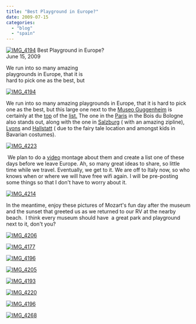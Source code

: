 ```yaml
---
title: "Best Playground in Europe?"
date: 2009-07-15
categories: 
  - "blog"
  - "spain"
---
```


 [![IMG_4194](https://pub-ac94b3f306b24c0dba4238943c97f2e1.r2.dev/6a00e5502a9507883301157207a904970b.jpg)](https://pub-ac94b3f306b24c0dba4238943c97f2e1.r2.dev/6a00e5502a9507883301157207a904970b.jpg) Best Playground in Europe?  
June 15, 2009

We run into so many amazing  
playgrounds in Europe, that it is  
hard to pick one as the best, but

<!--more-->

[![IMG_4194](https://pub-ac94b3f306b24c0dba4238943c97f2e1.r2.dev/6a00e5502a9507883301157112fed3970c.jpg)](https://pub-ac94b3f306b24c0dba4238943c97f2e1.r2.dev/6a00e5502a9507883301157112fed3970c.jpg)

We run into so many amazing playgrounds in Europe, that it is hard to pick one as the best, but this large one next to the [Museo Guggenheim](http://en.wikipedia.org/wiki/Guggenheim_Museum_Bilbao) is certainly at the [top](http://www.youtube.com/watch?v=PlUGZt9w0GA&feature=channel) of the [list.](http://soultravelers3new.local/2009/06/wow-guggenheim-bilbao-.html) The one in the [Paris](http://soultravelers3new.local/2006/09/mozarts-6th-at.html) in the Bois du Bologne also stands out, along with the one in [Salzburg](http://soultravelers3new.local/2007/10/sassy-salzburg.html) ( with an amazing zipline), [Lyons](http://soultravelers3new.local/2006/10/lyons.html) and [Hallstatt](http://soultravelers3new.local/2007/10/heavenly-hallst.html) ( due to the fairy tale location and amongst kids in Bavarian costumes).

[![IMG_4223](https://pub-ac94b3f306b24c0dba4238943c97f2e1.r2.dev/6a00e5502a9507883301157112ffef970c.jpg)](https://pub-ac94b3f306b24c0dba4238943c97f2e1.r2.dev/6a00e5502a9507883301157112ffef970c.jpg)

 We plan to do a [video](http://www.youtube.com/user/soultravelers3) montage about them and create a list one of these days before we leave Europe. Ah, so many great ideas to share, so little time while we travel. Eventually, we get to it. We are off to Italy now, so who knows when or where we will have free wifi again. I will be pre-posting some things so that I don't have to worry about it.

 [![IMG_4214](https://pub-ac94b3f306b24c0dba4238943c97f2e1.r2.dev/6a00e5502a9507883301157207ac08970b.jpg)](http://soultravelers3new.local/wp-content/uploads/wp-content/uploads/2025/09/6a00e5502a9507883301157207ac08970b.jpg) 

In the meantime, enjoy these pictures of Mozart's fun day after the museum and the sunset that greeted us as we returned to our RV at the nearby beach.  I think every museum should have  a great park and playground next to it, don't you? 

[![IMG_4206](https://pub-ac94b3f306b24c0dba4238943c97f2e1.r2.dev/6a00e5502a9507883301157113028d970c.jpg)](https://pub-ac94b3f306b24c0dba4238943c97f2e1.r2.dev/6a00e5502a9507883301157113028d970c.jpg) 

[![IMG_4177](https://pub-ac94b3f306b24c0dba4238943c97f2e1.r2.dev/6a00e5502a95078833011571130317970c.jpg)](https://pub-ac94b3f306b24c0dba4238943c97f2e1.r2.dev/6a00e5502a95078833011571130317970c.jpg) 

[![IMG_4196](https://pub-ac94b3f306b24c0dba4238943c97f2e1.r2.dev/6a00e5502a95078833011571130366970c.jpg)](http://soultravelers3new.local/wp-content/uploads/wp-content/uploads/2025/09/6a00e5502a95078833011571130366970c-300x225.jpg)

[![IMG_4205](https://pub-ac94b3f306b24c0dba4238943c97f2e1.r2.dev/6a00e5502a9507883301157207ae8e970b.jpg)](https://pub-ac94b3f306b24c0dba4238943c97f2e1.r2.dev/6a00e5502a9507883301157207ae8e970b.jpg) 

 [![IMG_4193](https://pub-ac94b3f306b24c0dba4238943c97f2e1.r2.dev/6a00e5502a9507883301157113054c970c.jpg)](https://pub-ac94b3f306b24c0dba4238943c97f2e1.r2.dev/6a00e5502a9507883301157113054c970c.jpg) 

[![IMG_4220](https://pub-ac94b3f306b24c0dba4238943c97f2e1.r2.dev/6a00e5502a950788330115711305b3970c.jpg)](https://pub-ac94b3f306b24c0dba4238943c97f2e1.r2.dev/6a00e5502a950788330115711305b3970c.jpg) 

[![IMG_4196](https://pub-ac94b3f306b24c0dba4238943c97f2e1.r2.dev/6a00e5502a9507883301157113062e970c.jpg)](https://pub-ac94b3f306b24c0dba4238943c97f2e1.r2.dev/6a00e5502a9507883301157113062e970c.jpg) 

[![IMG_4268](https://pub-ac94b3f306b24c0dba4238943c97f2e1.r2.dev/6a00e5502a95078833011571130687970c.jpg)](http://soultravelers3new.local/wp-content/uploads/wp-content/uploads/2025/09/6a00e5502a95078833011571130687970c-300x225.jpg)
